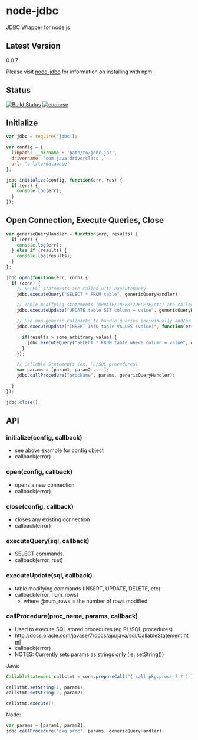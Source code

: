 node-jdbc
=========

JDBC Wrapper for node.js

Latest Version
--------------
0.0.7

Please visit [node-jdbc](https://www.npmjs.org/package/jdbc) for information on installing with npm.

## Status
[![Build Status](https://travis-ci.org/CraZySacX/node-jdbc.png)](https://travis-ci.org/CraZySacX/node-jdbc)
[![endorse](https://api.coderwall.com/crazysacx/endorsecount.png)](https://coderwall.com/crazysacx)

Initialize
----------
```javascript
var jdbc = require('jdbc');

var config = {
  libpath: __dirname + 'path/to/jdbc.jar',
  drivername: 'com.java.driverclass',
  url: 'url/to/database'
};

jdbc.initialize(config, function(err, res) {
  if (err) {
    console.log(err);
  }
});
```

Open Connection, Execute Queries, Close
---------------------------------------
```javascript
var genericQueryHandler = function(err, results) {
  if (err) {
    console.log(err);
  } else if (results) {
    console.log(results);
  }
};

jdbc.open(function(err, conn) {
  if (conn) {
    // SELECT statements are called with executeQuery
    jdbc.executeQuery("SELECT * FROM table", genericQueryHandler);

    // Table modifying statements (UPDATE/INSERT/DELETE/etc) are called with executeUpdate
    jdbc.executeUpdate("UPDATE table SET column = value", genericQueryHandler);

    // Use non-generic callbacks to handle queries individually and/or to nest queries
    jdbc.executeUpdate("INSERT INTO table VALUES (value)", function(err, results) {

      if(results > some_arbitrary_value) {
        jdbc.executeQuery("SELECT * FROM table where column = value", genericQueryHandler);
      }
    });

    // Callable Statements (ex. PL/SQL procedures)
    var params = [param1, param2 ... ];
    jdbc.callProcedure("procName", params, genericQueryHandler);

  }
});

jdbc.close();
```

API
---------------------------------

### initialize(config, callback)
 - see above example for config object
 - callback(error)

### open(config, callback)
 - opens a new connection
 - callback(error)

### close(config, callback)
 - closes any existing connection
 - callback(error)

### executeQuery(sql, callback)
 - SELECT commands.
 - callback(error, rset)

### executeUpdate(sql, callback)
 - table modifying commands (INSERT, UPDATE, DELETE, etc).
 - callback(error, num_rows)
   - where @num_rows is the number of rows modified

### callProcedure(proc_name, params, callback)
 - Used to execute SQL stored procedures (eg PL/SQL procedures)
 - http://docs.oracle.com/javase/7/docs/api/java/sql/CallableStatement.html
 - callback(error)
 - NOTES: Currently sets params as strings only (ie. setString())

Java:
```java
CallableStatement callstmt = conn.prepareCall("{ call pkg.proc( ?,? ) }");

callstmt.setString(1, param1);
callstmt.setString(2, param2);

callstmt.execute();
```

Node:
```javascript
var params = [param1, param2];
jdbc.callProcedure("pkg.proc", params, genericQueryHandler);
```

